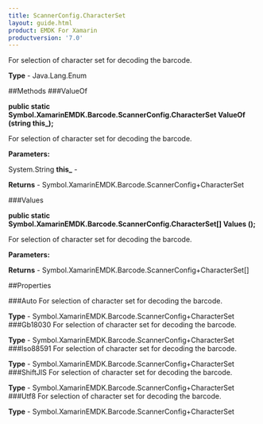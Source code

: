 ```yaml
---
title: ScannerConfig.CharacterSet
layout: guide.html
product: EMDK For Xamarin 
productversion: '7.0' 
---
```

For selection of character set for decoding the barcode.

**Type** - Java.Lang.Enum

##Methods
###ValueOf

**public static Symbol.XamarinEMDK.Barcode.ScannerConfig.CharacterSet ValueOf (string this_);**

For selection of character set for decoding the barcode.

**Parameters:**

System.String **this_**  - 
        

**Returns** - Symbol.XamarinEMDK.Barcode.ScannerConfig+CharacterSet

###Values

**public static Symbol.XamarinEMDK.Barcode.ScannerConfig.CharacterSet[] Values ();**

For selection of character set for decoding the barcode.

**Parameters:**

**Returns** - Symbol.XamarinEMDK.Barcode.ScannerConfig+CharacterSet[]

##Properties

###Auto
For selection of character set for decoding the barcode.

**Type** - Symbol.XamarinEMDK.Barcode.ScannerConfig+CharacterSet
###Gb18030
For selection of character set for decoding the barcode.

**Type** - Symbol.XamarinEMDK.Barcode.ScannerConfig+CharacterSet
###Iso88591
For selection of character set for decoding the barcode.

**Type** - Symbol.XamarinEMDK.Barcode.ScannerConfig+CharacterSet
###ShiftJIS
For selection of character set for decoding the barcode.

**Type** - Symbol.XamarinEMDK.Barcode.ScannerConfig+CharacterSet
###Utf8
For selection of character set for decoding the barcode.

**Type** - Symbol.XamarinEMDK.Barcode.ScannerConfig+CharacterSet
